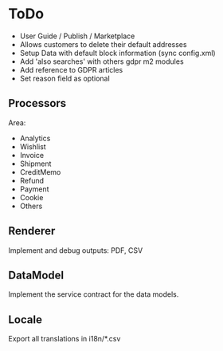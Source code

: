 # ToDo

- User Guide / Publish / Marketplace
- Allows customers to delete their default addresses
- Setup Data with default block information (sync config.xml)
- Add 'also searches' with others gdpr m2 modules
- Add reference to GDPR articles
- Set reason field as optional

## Processors

Area:

- Analytics
- Wishlist
- Invoice
- Shipment
- CreditMemo
- Refund
- Payment
- Cookie
- Others

## Renderer

Implement and debug outputs: PDF, CSV

## DataModel

Implement the service contract for the data models.

## Locale

Export all translations in i18n/*.csv

